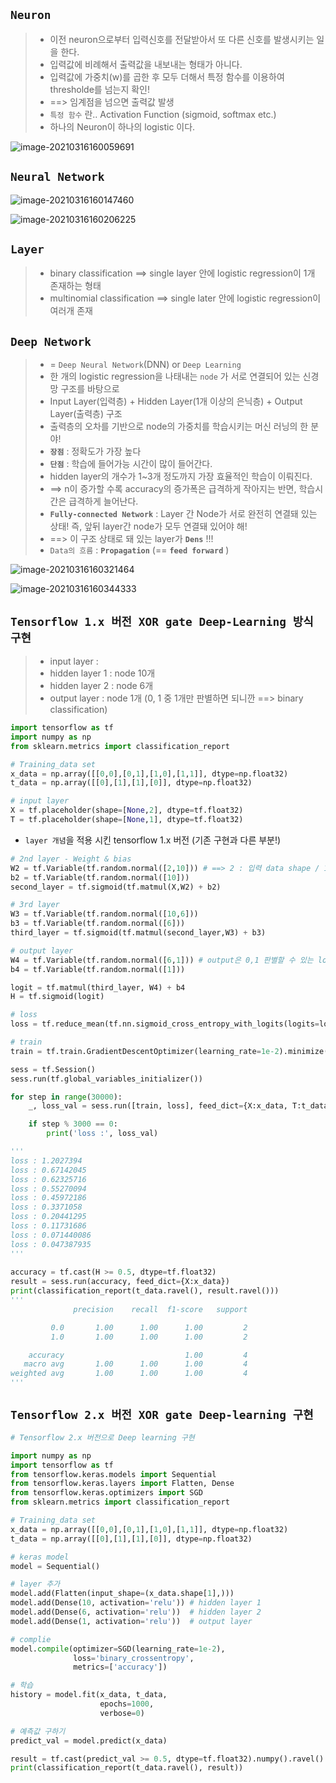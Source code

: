 ## `Neuron`

> - 이전 neuron으로부터 입력신호를 전달받아서 또 다른 신호를 발생시키는 일을 한다.
> - 입력값에 비례해서 출력값을 내보내는 형태가 아니다.
> - 입력값에 가중치(w)를 곱한 후 모두 더해서 특정 함수를 이용하여 thresholde를 넘는지 확인!
> - ==> 임계점을 넘으면 출력값 발생
> - `특정 함수` 란.. Activation Function (sigmoid, softmax etc.)
> - 하나의 Neuron이 하나의 logistic 이다.

![image-20210316160059691](md-images/image-20210316160059691.png)



## `Neural Network` 

![image-20210316160147460](md-images/image-20210316160147460.png)

![image-20210316160206225](md-images/image-20210316160206225.png)

## `Layer`

> - binary classification ==> single layer 안에 logistic regression이 1개 존재하는 형태
> - multinomial classification ==> single later 안에 logistic regression이 여러개 존재



## `Deep Network`

> - = `Deep Neural Network`(DNN) or `Deep Learning`
> - 한 개의 logistic regression을 나태내는 `node` 가 서로 연결되어 있는 신경망 구조를 바탕으로
> - Input Layer(입력층) + Hidden Layer(1개 이상의 은닉층) + Output Layer(출력층) 구조
> - 출력층의 오차를 기반으로 node의 가중치를 학습시키는 머신 러닝의 한 분야!
> - **`장점`** : 정확도가 가장 높다
> - **`단점`** : 학습에 들어가능 시간이 많이 들어간다.
> - hidden layer의 개수가 1~3개 정도까지 가장 효율적인 학습이 이뤄진다.
> - ==> n이 증가할 수록 accuracy의 증가폭은 급격하게 작아지는 반면, 학습시간은 급격하게 늘어난다.
> - **`Fully-connected Network`** : Layer 간 Node가 서로 완전히 연결돼 있는 상태! 즉, 앞뒤 layer간 node가 모두 연결돼 있어야 해!
> - ==> 이 구조 상태로 돼 있는 layer가 **`Dens`** !!!
> - `Data의 흐름` : **`Propagation`** (== **`feed forward`** )

![image-20210316160321464](md-images/image-20210316160321464.png)

![image-20210316160344333](md-images/image-20210316160344333.png)



## `Tensorflow 1.x 버전 XOR gate Deep-Learning 방식 구현`

> - input layer : 
> - hidden layer 1 : node 10개
> - hidden layer 2 : node 6개
> - output layer : node 1개 (0, 1 중 1개만 판별하면 되니깐 ==> binary classification)

```python
import tensorflow as tf
import numpy as np
from sklearn.metrics import classification_report

# Training_data set
x_data = np.array([[0,0],[0,1],[1,0],[1,1]], dtype=np.float32)
t_data = np.array([[0],[1],[1],[0]], dtype=np.float32)

# input layer
X = tf.placeholder(shape=[None,2], dtype=tf.float32)
T = tf.placeholder(shape=[None,1], dtype=tf.float32)
```



- `layer 개념`을 적용 시킨 tensorflow 1.x 버전 (기존 구현과 다른 부분!)

```python
# 2nd layer - Weight & bias 
W2 = tf.Variable(tf.random.normal([2,10])) # ==> 2 : 입력 data shape / 10 : 출력 data shape인데 다음 hidden layer의 node 개수가 10개!
b2 = tf.Variable(tf.random.normal([10]))
second_layer = tf.sigmoid(tf.matmul(X,W2) + b2)

# 3rd layer
W3 = tf.Variable(tf.random.normal([10,6]))
b3 = tf.Variable(tf.random.normal([6]))
third_layer = tf.sigmoid(tf.matmul(second_layer,W3) + b3)

# output layer
W4 = tf.Variable(tf.random.normal([6,1])) # output은 0,1 판별할 수 있는 logistic 1개 필요해
b4 = tf.Variable(tf.random.normal([1]))

logit = tf.matmul(third_layer, W4) + b4
H = tf.sigmoid(logit)
```



```python
# loss
loss = tf.reduce_mean(tf.nn.sigmoid_cross_entropy_with_logits(logits=logit, labels=T))

# train
train = tf.train.GradientDescentOptimizer(learning_rate=1e-2).minimize(loss)

sess = tf.Session()
sess.run(tf.global_variables_initializer())

for step in range(30000):
    _, loss_val = sess.run([train, loss], feed_dict={X:x_data, T:t_data})

    if step % 3000 == 0:
        print('loss :', loss_val)

'''
loss : 1.2027394
loss : 0.67142045
loss : 0.62325716
loss : 0.55270094
loss : 0.45972186
loss : 0.3371058
loss : 0.20441295
loss : 0.11731686
loss : 0.071440086
loss : 0.047387935
'''
        
accuracy = tf.cast(H >= 0.5, dtype=tf.float32)
result = sess.run(accuracy, feed_dict={X:x_data})
print(classification_report(t_data.ravel(), result.ravel()))
'''
              precision    recall  f1-score   support

         0.0       1.00      1.00      1.00         2
         1.0       1.00      1.00      1.00         2

    accuracy                           1.00         4
   macro avg       1.00      1.00      1.00         4
weighted avg       1.00      1.00      1.00         4
'''
```



## `Tensorflow 2.x 버전 XOR gate Deep-learning 구현`

```python
# Tensorflow 2.x 버전으로 Deep learning 구현

import numpy as np
import tensorflow as tf
from tensorflow.keras.models import Sequential
from tensorflow.keras.layers import Flatten, Dense
from tensorflow.keras.optimizers import SGD
from sklearn.metrics import classification_report

# Training_data set
x_data = np.array([[0,0],[0,1],[1,0],[1,1]], dtype=np.float32)
t_data = np.array([[0],[1],[1],[0]], dtype=np.float32)

# keras model
model = Sequential()

# layer 추가
model.add(Flatten(input_shape=(x_data.shape[1],)))
model.add(Dense(10, activation='relu')) # hidden layer 1
model.add(Dense(6, activation='relu'))  # hidden layer 2
model.add(Dense(1, activation='relu'))  # output layer

# complie
model.compile(optimizer=SGD(learning_rate=1e-2),
              loss='binary_crossentropy',
              metrics=['accuracy'])

# 학습
history = model.fit(x_data, t_data,
                    epochs=1000,
                    verbose=0)

# 예측값 구하기
predict_val = model.predict(x_data)

result = tf.cast(predict_val >= 0.5, dtype=tf.float32).numpy().ravel()
print(classification_report(t_data.ravel(), result))
```

